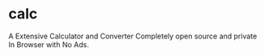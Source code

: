 # calc
A Extensive Calculator and Converter Completely open source and private In Browser with No Ads.
